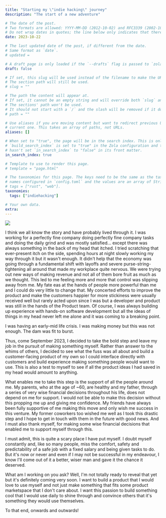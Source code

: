 ```yaml
---
title: "Starting my \"indie hacking\" journey"
description: "The start of a new adventure"

# The date of the post.
# Two formats are allowed: YYYY-MM-DD (2012-10-02) and RFC3339 (2002-10-02T15:00:00Z).
# Do not wrap dates in quotes; the line below only indicates that there is no default date.
date: 2023-10-22

# The last updated date of the post, if different from the date.
# Same format as `date`.
# updated =

# A draft page is only loaded if the `--drafts` flag is passed to `zola build`, `zola serve` or `zola check`.
draft: false

# If set, this slug will be used instead of the filename to make the URL.
# The section path will still be used.
# slug = ""

# The path the content will appear at.
# If set, it cannot be an empty string and will override both `slug` and the filename.
# The sections' path won't be used.
# It should not start with a `/` and the slash will be removed if it does.
# path = ""

# Use aliases if you are moving content but want to redirect previous URLs to the
# current one. This takes an array of paths, not URLs.
aliases: []

# When set to "true", the page will be in the search index. This is only used if
# `build_search_index` is set to "true" in the Zola configuration and the parent section
# hasn't set `in_search_index` to "false" in its front matter.
in_search_index: true

# Template to use to render this page.
# template = "page.html"

# The taxonomies for this page. The keys need to be the same as the taxonomy
# names configured in `config.toml` and the values are an array of String objects. For example,
# tags = ["rust", "web"].
taxonomies:
  tags: ["indiehacking"]

# Your own data.
extra:
---
```


<div class="overflow-hidden aspect-[2/1]" title="Picture of Interlaken taken by Anirudh Sylendranath">
  <img src="/images/Interlaken.jpeg" class="relative w-full -translate-y-2/3 top-1/2">
</div>

I think we all know the story and have probably lived through it. I was working for a
perfectly fine company doing perfectly fine company tasks and doing the daily grind and
was mostly satisfied... except there was always something in the back of my head that
itched. I tried scratching that ever-present itch on the side, spending hours at night
slowly working my way through it but it wasn't enough. It didn't help that the economy
was going through a fundamental shift with layoffs and severe purse-string-tightening
all around that made my workplace quite nervous. We were trying out new ways of making
revenue and not all of them bore fruit as much as we thought. This led to me feeling
more and more that control was slipping away from me. My fate eas at the hands of people
more powerful than me and I could do very little to change that. My concerted efforts to
improve the product and make the customers happier for more stickiness were usually
received well but rarely acted upon since I was but a developer and product was still in
the hands of the Product team. Of course, I was always building up experience with
hands-on software development but all the ideas of things in my head never left me alone
and it was coming to a breaking point.

I was having an early-mid life crisis. I was making money but this was not enough. The
dam was fit to burst.

Thus, come September 2023, I decided to take the bold step and leave my job in the
pursuit of making something myself. Rather than answer to the whims of others, I decided
to see what the fuss was all about and build a customer-facing product of my own so I
could interface directly with customers and build experience making something people
would want to use. This is also a test to myself to see if all the product ideas I had
saved in my head would amount to anything.

What enables me to take this step is the support of all the people around me. My
parents, who at the age of ~60, are healthy and my father, through a series of very wise
financial decisions throughout his life, does not depend on me for support. I would not
be able to make this decision without this propping me up and giving me confidence. My
friends have always been fully supportive of me making this move and only wish me
success in this venture. My former coworkers too wished me well as I took this drastic
step and I hope to get in touch with them in the future with good news. And I must also
thank myself, for making some wise financial decisions that enabled me to support myself
through this.

I must admit, this is quite a scary place I have put myself. I doubt myself constantly
and, like so many people, miss the comfort, safety and predictability of a safe job with
a fixed salary and being given tasks to do. But it's now or never and even if I may not
be successful in my endeavour, I know I'll come out of it a better, wiser man and gave
it the chance it deserved.

What am I working on you ask? Well, I'm not totally ready to reveal that yet but it's
definitely coming very soon. I want to build a product that I would love to use myself
and not just make something that fits some product marketspace that I don't care about.
I want this passion to build something cool that I would use daily to shine through and
convince others that it's something they would use themselves.

To that end, onwards and outwards!
